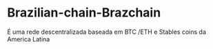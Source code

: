 # Brazilian-chain-Brazchain
É uma rede descentralizada baseada em BTC /ETH e Stables coins da America Latina 
